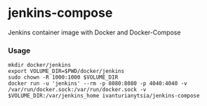 # jenkins-compose
Jenkins container image with Docker and Docker-Compose
### Usage
```
mkdir docker/jenkins
export VOLUME_DIR=$PWD/docker/jenkins
sudo chown -R 1000:1000 $VOLUME_DIR
docker run -u 'jenkins' --rm -p 8080:8080 -p 4040:4040 -v /var/run/docker.sock:/var/run/docker.sock -v $VOLUME_DIR:/var/jenkins_home ivanturianytsia/jenkins-compose
```
